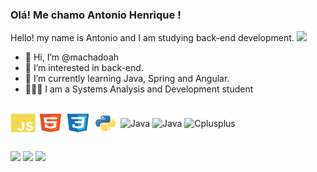 ### Olá! Me chamo Antonio Henrique !

Hello! my name is Antonio and I am studying back-end development. <img src="https://media.giphy.com/media/WUlplcMpOCEmTGBtBW/giphy.gif" width="30">

- 👋 Hi, I’m @machadoah
- 👀 I’m interested in back-end.
- 🌱 I’m currently learning Java, Spring and Angular.
- 🧑🏽‍💻 I am a Systems Analysis and Development student
<!-- 

- 💞️ I’m looking to collaborate on ... 
- 📫 How to reach me ...

--->

<div style="display: inline_block"><br>
  <img align="center" alt="Js" height="30" width="40" src="https://raw.githubusercontent.com/devicons/devicon/master/icons/javascript/javascript-plain.svg">
  <img align="center" alt="HTML" height="30" width="40" src="https://raw.githubusercontent.com/devicons/devicon/master/icons/html5/html5-original.svg">
  <img align="center" alt="CSS" height="30" width="40" src="https://raw.githubusercontent.com/devicons/devicon/master/icons/css3/css3-original.svg">
  <img align="center" alt="Python" height="30" width="40" src="https://raw.githubusercontent.com/devicons/devicon/master/icons/python/python-original.svg">
  <img align="center" alt="Java" height="30" width="40" src="https://cdn.jsdelivr.net/gh/devicons/devicon/icons/java/java-original.svg">
  <img align="center" alt="Java" height="30" width="40" src="https://cdn.jsdelivr.net/gh/devicons/devicon/icons/spring/spring-original.svg">
  <img align="center" alt="Cplusplus" height="30" width="40"src="https://cdn.jsdelivr.net/gh/devicons/devicon/icons/cplusplus/cplusplus-original.svg" />
  
</div>
  
  ##
  
  <!--- https://devicon.dev/ --->
  <!-- https://dev.to/envoy_/150-badges-for-github-pnk -->
 
<div> 
  <a href="https://instagram.com/machadoah" target="_blank"><img src="https://img.shields.io/badge/-Instagram-%23E4405F?style=for-the-badge&logo=instagram&logoColor=white" target="_blank"></a>
  <!--
  <a href = "mailto:antoniohenriquemachado@outlook.pt"><img src="https://img.shields.io/badge/-Hotmail-%23333?style=for-the-badge&logo=hotmail&logoColor=white" target="_blank"></a>
  -->
  <a href="https://www.linkedin.com/in/machadoah" target="_blank"><img src="https://img.shields.io/badge/-LinkedIn-%230077B5?style=for-the-badge&logo=linkedin&logoColor=white" target="_blank"></a> 
  <a href="https://www.twitter.com/machadoah" target="_blank"><img src="https://img.shields.io/badge/Twitter-1DA1F2?style=for-the-badge&logo=twitter&logoColor=white" target="_blank"></a> 
  
  
  
</div>






<!--- 
- 👋 Hi, I’m @machadoah
- 👀 I’m interested in ...
- 🌱 I’m currently learning ...
- 💞️ I’m looking to collaborate on ...
- 📫 How to reach me ...
--->

<!---
machadoah/machadoah is a ✨ special ✨ repository because its `README.md` (this file) appears on your GitHub profile.
You can click the Preview link to take a look at your changes.
--->
